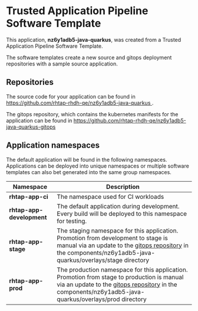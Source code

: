 # Trusted Application Pipeline Software Template

This application, **nz6y1adb5-java-quarkus**, was created from a Trusted Application Pipeline Software Template.

The software templates create a new source and gitops deployment repositories with a sample source application. 

## Repositories

The source code for your application can be found in [https://github.com/rhtap-rhdh-qe/nz6y1adb5-java-quarkus ](https://github.com/rhtap-rhdh-qe/nz6y1adb5-java-quarkus ).
 
The gitops repository, which contains the kubernetes manifests for the application can be found in 
[https://github.com/rhtap-rhdh-qe/nz6y1adb5-java-quarkus-gitops ](https://github.com/rhtap-rhdh-qe/nz6y1adb5-java-quarkus-gitops ) 

## Application namespaces 

The default application will be found in the following namespaces. Applications can be deployed into unique namespaces or multiple software templates can also bet generated into the same group namespaces.  

|  Namespace   |  Description   |  
| -------- | -------- |
| **rhtap-app-ci** | The namespace used for CI workloads |
| **rhtap-app-development** | The default application during development. Every build will be deployed to this namespace for testing. |
| **rhtap-app-stage** | The staging namespace for this application. Promotion from development to stage is manual via an update to the [gitops repository](https://github.com/rhtap-rhdh-qe/nz6y1adb5-java-quarkus-gitops ) in the components/nz6y1adb5-java-quarkus/overlays/stage directory |
| **rhtap-app-prod** | The production namespace for this application. Promotion from stage to production is manual via an update to the [gitops repository](https://github.com/rhtap-rhdh-qe/nz6y1adb5-java-quarkus-gitops ) in the components/nz6y1adb5-java-quarkus/overlays/prod directory |